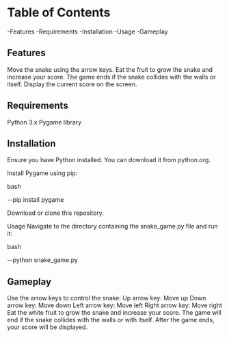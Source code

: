 # Table of Contents
-Features
-Requirements
-Installation
-Usage
-Gameplay

## Features
Move the snake using the arrow keys.
Eat the fruit to grow the snake and increase your score.
The game ends if the snake collides with the walls or itself.
Display the current score on the screen.

## Requirements
Python 3.x
Pygame library

## Installation
Ensure you have Python installed. You can download it from python.org.

Install Pygame using pip:

bash

--pip install pygame

Download or clone this repository.

Usage
Navigate to the directory containing the snake_game.py file and run it:

bash

--python snake_game.py



## Gameplay
Use the arrow keys to control the snake:
Up arrow key: Move up
Down arrow key: Move down
Left arrow key: Move left
Right arrow key: Move right
Eat the white fruit to grow the snake and increase your score.
The game will end if the snake collides with the walls or with itself.
After the game ends, your score will be displayed.
